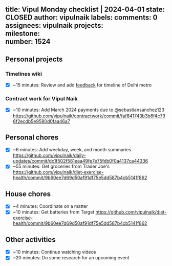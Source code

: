 title:	Vipul Monday checklist | 2024-04-01
state:	CLOSED
author:	vipulnaik
labels:	
comments:	0
assignees:	vipulnaik
projects:	
milestone:	
number:	1524
--
## Personal projects

### Timelines wiki

- [x] ~15 minutes: Review and add [feedback](https://timelines.issarice.com/wiki/Talk:Timeline_of_Delhi_Metro#Review_by_Vipul_on_2024-04-01) for timeline of Delhi metro

### Contract work for Vipul Naik

- [x] ~10 minutes: Add March 2024 payments due to @sebastiansanchez123 https://github.com/vipulnaik/contractwork/commit/faf841743b3b6f4c796f2ecdb5e9580d0faa46a7

## Personal chores

- [x] ~6 minutes: Add weekday, week, and month summaries https://github.com/vipulnaik/daily-updates/commit/dc1f502f581eaa49fe7e75fdb0f0a4137ca44336
- [x] ~55 minutes: Get groceries from Trader Joe's https://github.com/vipulnaik/diet-exercise-health/commit/9b60ee7d69d50af91df75e5dd587b4cb5141f862

## House chores

- [x] ~4 minutes: Coordinate on a matter
- [x] ~10 minutes: Get batteries from Target https://github.com/vipulnaik/diet-exercise-health/commit/9b60ee7d69d50af91df75e5dd587b4cb5141f862

## Other activities

- [x] ~10 minutes: Continue watching videos
- [x] ~20 minutes: Do some research for an upcoming event
